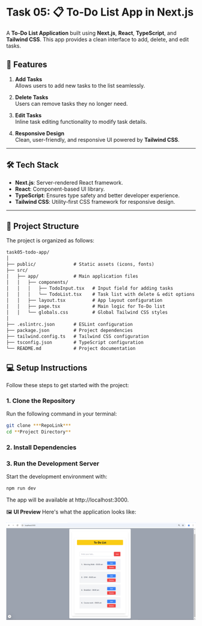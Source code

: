 # Task 05: 📋 To-Do List App in Next.js 

A **To-Do List Application** built using **Next.js**, **React**, **TypeScript**, and **Tailwind CSS**. This app provides a clean interface to add, delete, and edit tasks.

## 🚀 Features

1. **Add Tasks**  
   Allows users to add new tasks to the list seamlessly.

2. **Delete Tasks**  
   Users can remove tasks they no longer need.

3. **Edit Tasks**  
   Inline task editing functionality to modify task details.

4. **Responsive Design**  
   Clean, user-friendly, and responsive UI powered by **Tailwind CSS**.

---

## 🛠️ Tech Stack

- **Next.js**: Server-rendered React framework.  
- **React**: Component-based UI library.  
- **TypeScript**: Ensures type safety and better developer experience.  
- **Tailwind CSS**: Utility-first CSS framework for responsive design.  

---

## 📂 Project Structure

The project is organized as follows:

```
task05-todo-app/
│
├── public/              # Static assets (icons, fonts)
├── src/
│   ├── app/             # Main application files
│   │   ├── components/
│   │   │   ├── TodoInput.tsx   # Input field for adding tasks
│   │   │   └── TodoList.tsx    # Task list with delete & edit options
│   │   ├── layout.tsx          # App layout configuration
│   │   ├── page.tsx            # Main logic for To-Do list
│   │   └── globals.css         # Global Tailwind CSS styles
│
├── .eslintrc.json       # ESLint configuration
├── package.json         # Project dependencies
├── tailwind.config.ts   # Tailwind CSS configuration
├── tsconfig.json        # TypeScript configuration
└── README.md            # Project documentation
```
## 💻 Setup Instructions

Follow these steps to get started with the project:

### 1. Clone the Repository

Run the following command in your terminal:

```bash
git clone ***RepoLink***
cd **Project Directory**
```

### 2. Install Dependencies

### 3. Run the Development Server
Start the development environment with:

```bash
npm run dev
```
The app will be available at http://localhost:3000.

🖼️ **UI Preview**
Here's what the application looks like:

![UI Preview](public/todo.png)

